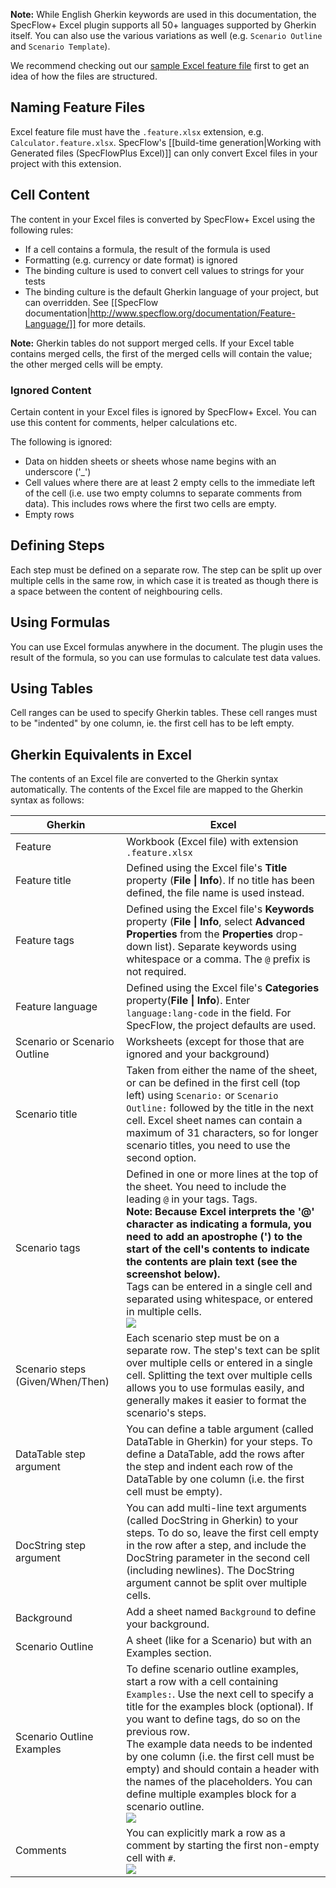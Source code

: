 **Note:** While English Gherkin keywords are used in this documentation, the SpecFlow+ Excel plugin supports all 50+ languages supported by Gherkin itself. You can also use the various variations as well (e.g. `Scenario Outline` and `Scenario Template`).

We recommend checking out our [sample Excel feature file](http://www.specflow.org/media/sfp_excel/Sample-ExcelFeature.feature.xlsx) first to get an idea of how the files are structured.

## Naming Feature Files
Excel feature file must have the `.feature.xlsx` extension, e.g. `Calculator.feature.xlsx`. SpecFlow's [[build-time generation|Working with Generated files (SpecFlowPlus Excel)]] can only convert Excel files in your project with this extension.

## Cell Content
The content in your Excel files is converted by SpecFlow+ Excel using the following rules:  

* If a cell contains a formula, the result of the formula is used
* Formatting (e.g. currency or date format) is ignored
* The binding culture is used to convert cell values to strings for your tests 
* The binding culture is the default Gherkin language of your project, but can overridden. See [[SpecFlow documentation|http://www.specflow.org/documentation/Feature-Language/]] for more details.

**Note:** Gherkin tables do not support merged cells. If your Excel table contains merged cells, the first of the merged cells will contain the value; the other merged cells will be empty.
<!-- I don't understand a word of the above sentence -->

### Ignored Content
Certain content in your Excel files is ignored by SpecFlow+ Excel. You can use this content for comments, helper calculations etc.

The following is ignored:

  * Data on hidden sheets or sheets whose name begins with an underscore ('_')
  * Cell values where there are at least 2 empty cells to the immediate left of the cell (i.e. use two empty columns to separate comments from data). This includes rows where the first two cells are empty.
  * Empty rows

## Defining Steps
Each step must be defined on a separate row. The step can be split up over multiple cells in the same row, in which case it is treated as though there is a space between the content of neighbouring cells.

## Using Formulas
You can use Excel formulas anywhere in the document. The plugin uses the result of the formula, so you can use formulas to calculate test data values.

## Using Tables
Cell ranges can be used to specify Gherkin tables. These cell ranges must to be "indented" by one column, ie. the first cell has to be left empty.
<!-- I have no idea what this means; can't I just define my data in the table? I've never defined a cell range before and it worked fine -->

## Gherkin Equivalents in Excel
The contents of an Excel file are converted to the Gherkin syntax automatically. The contents of the Excel file are mapped to the Gherkin syntax as follows:

<table>
<thead>
<tr>
<th>Gherkin</th>
<th>Excel</th>
</tr>
</thead>
<tbody>
<tr>
<td>Feature</td>
<td>Workbook (Excel file) with extension <code>.feature.xlsx</code></td>
</tr>
<tr>
<td>Feature title</td>
<td>Defined using the Excel file's <b>Title</b> property (<b>File | Info</b>). If no title has been defined, the file name is used instead.</td>
</tr>
<tr>
<td>Feature tags</td>
<td>Defined using the Excel file's <b>Keywords</b> property (<b>File | Info</b>, select <b>Advanced Properties</b> from the <b>Properties</b> drop-down list). Separate keywords using whitespace or a comma. The <code>@</code> prefix is not required.</td>
</tr>
<tr>
<td>Feature language</td>
<td>Defined using the Excel file's <b>Categories</b> property(<b>File | Info</b>). Enter <code>language:lang-code</code> in the field. For SpecFlow, the project defaults are used.
<!--- What does this last sentence mean? ---></td>
</tr>
<tr>
<td>Scenario or Scenario Outline</td>
<td>Worksheets (except for those that are ignored and your background)</td>
</tr>
<tr>
<td>Scenario title</td>
<td>Taken from either the name of the sheet, or can be defined in the first cell (top left) using <code>Scenario:</code> or <code>Scenario Outline:</code> followed by the title in the next cell. Excel sheet names can contain a maximum of 31 characters, so for longer scenario titles, you need to use the second option.</td>
</tr>
<tr>
<td>Scenario tags</td>
<td>Defined in one or more lines at the top of the sheet. You need to include the leading <code>@</code> in your tags. Tags.<br> <b>Note: Because Excel interprets the '@' character as indicating a formula, you need to add an apostrophe (') to the start of the cell's contents to indicate the contents are plain text (see the screenshot below).</b><br>
Tags can be entered in a single cell and separated using whitespace, or entered in multiple cells.<br>
<img src="http://specflow.org/screenshots/tags_in_excel.png"></img>
</td>
</tr>
<tr>
<td>Scenario steps (Given/When/Then)</td>
<td>Each scenario step must be on a separate row. The step's text can be split over multiple cells or entered in a single cell. Splitting the text over multiple cells allows you to use formulas easily, and generally makes it easier to format the scenario's steps.</td>
</tr>
<tr>
<td>DataTable step argument</td>
<td>You can define a table argument (called DataTable in Gherkin) for your steps. To define a DataTable, add the rows after the step and indent each row of the DataTable by one column (i.e. the first cell must be empty).
</td>
</tr>
<tr>
<td>DocString step argument</td>
<td>You can add multi-line text arguments (called DocString in Gherkin) to your steps. To do so, leave the first cell empty in the row after a step, and include the DocString parameter in the second cell (including newlines). The DocString argument cannot be split over multiple cells.</td>
</tr>
<tr>
<td>Background</td>
<td>Add a sheet named <code>Background</code> to define your background.</td>
</tr>
<tr>
<td>Scenario Outline</td>
<td>A sheet (like for a Scenario) but with an Examples section.</td>
</tr>
<tr>
<td>Scenario Outline Examples</td>
<td>To define scenario outline examples, start a row with a cell containing <code>Examples:</code>. Use the next cell to specify a title for the examples block (optional). If you want to define tags, do so on the previous row.<br>The example data needs to be indented by one column (i.e. the first cell must be empty) and should contain a header with the names of the placeholders. You can define multiple examples block for a scenario outline.<br>
<img src=http://www.specflow.org/media/sfp_excel/excel-feature-examples.png></img>
</td>
</tr>
<tr>
<td>Comments</td>
<td>You can explicitly mark a row as a comment by starting the first non-empty cell with <code>#</code>.<br><img src="http://specflow.org/screenshots/comment.png"</img></td>
</tr>
</tbody>
</table>